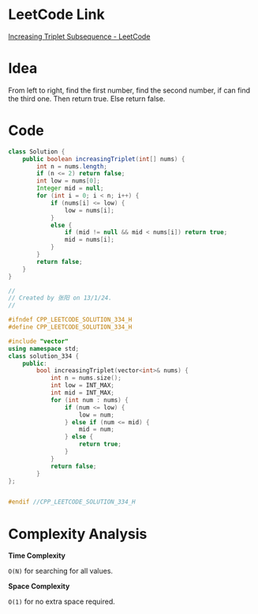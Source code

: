 # LeetCode Link

[Increasing Triplet Subsequence - LeetCode](https://leetcode.com/problems/increasing-triplet-subsequence/description/)

# Idea

From left to right, find the first number, find the second number, if can find the third one. Then return true. Else return false.

# Code

```java
class Solution {
    public boolean increasingTriplet(int[] nums) {
        int n = nums.length;
        if (n <= 2) return false;
        int low = nums[0];
        Integer mid = null;
        for (int i = 0; i < n; i++) {
            if (nums[i] <= low) {
                low = nums[i];
            }
            else {
                if (mid != null && mid < nums[i]) return true;
                mid = nums[i];
            }
        }
        return false;
    }
}
```

```cpp
//
// Created by 张阳 on 13/1/24.
//

#ifndef CPP_LEETCODE_SOLUTION_334_H
#define CPP_LEETCODE_SOLUTION_334_H

#include "vector"
using namespace std;
class solution_334 {
    public:
        bool increasingTriplet(vector<int>& nums) {
            int n = nums.size();
            int low = INT_MAX;
            int mid = INT_MAX;
            for (int num : nums) {
                if (num <= low) {
                    low = num;
                } else if (num <= mid) {
                    mid = num;
                } else {
                    return true;
                }
            }
            return false;
        }
};


#endif //CPP_LEETCODE_SOLUTION_334_H
```





# Complexity Analysis

**Time Complexity**

`O(N)` for searching for all values.

**Space Complexity**

`O(1)` for no extra space required.
